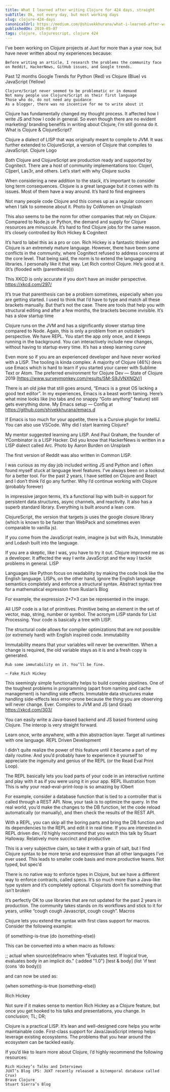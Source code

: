 ```yaml
---
title: What I learned after writing Clojure for 424 days, straight
subTitle: Ok, not every day, but most working days
slug: clojure-424-days
canonicalUrl: https://medium.com/@shivekkhurana/what-i-learned-after-writing-clojure-for-424-days-straight-8884ec471f8e
publishedOn: 2019-05-07
tags: clojure, clojurescript, clojure 424
---
```



I’ve been working on Clojure projects at Juxt for more than a year now, but have never written about my experiences because:

    Before writing an article, I research the problems the community face on Reddit, HackerNews, GitHub issues, and Google trends.

Past 12 months Google Trends for Python (Red) vs Clojure (Blue) vs JavaScript (Yellow)

    Clojure/Script never seemed to be problematic or in demand
    Not many people use Clojure/Script as their first language
    Those who do, do not need any guidance
    As a blogger, there was no incentive for me to write about it

Clojure has fundamentally changed my thought process. It affected how I write JS and how I code in general. So even though there are no evident marketing/ branding benefits in writing about Clojure, I’m still gonna do it.
What is Clojure & ClojureScript?

Clojure a dialect of LISP that was originally meant to compile to JVM. It was further extended to ClojureScript, a version of Clojure that compiles to JavaScript.
Clojure Logo

Both Clojure and ClojureScript are production ready and supported by Cognitect. There are a host of community implementations too: Clojerl, Cljperl, Las3r, and others.
Let’s start with why Clojure sucks

When considering a new addition to the stack, it’s important to consider long term consequences. Clojure is a great language but it comes with its issues. Most of them have a way around.
It’s hard to find engineers

Not many people code Clojure and this comes up as a regular concern when I talk to someone about it.
Photo by CoWomen on Unsplash

This also seems to be the norm for other companies that rely on Clojure. Compared to Node.js or Python, the demand and supply for Clojure resources are minuscule. It’s hard to find Clojure jobs for the same reason.
It’s closely controlled by Rich Hickey & Cognitect

It’s hard to label this as a pro or con. Rich Hickey is a fantastic thinker and Clojure is an extremely mature language. However, there have been some conflicts in the community, where Cognitect refused to address concerns at the core level. That being said, the norm is to extend the language using libraries. I personally like it that way. Let Rich control Clojure. He’s good at it.
(It’s (flooded with (parenthesis)))

This XKCD is only accurate if you don’t have an insider perspective.
https://xkcd.com/297/

It’s true that parenthesis can be a problem sometimes, especially when you are getting started. I used to think that I’d have to type and match all these brackets manually. But that’s not the case. There are tools that help you with structural editing and after a few months, the brackets become invisible.
It’s has a slow startup time

Clojure runs on the JVM and has a significantly slower startup time compared to Node. Again, this is only a problem from an outsider’s perspective. We have REPL. You start the app only once, and it keeps running in the background. You can interactively include new changes, without having to startup every time.
It’s has a steep learning curve

Even more so if you are an experienced developer and have never worked with a LISP. The tooling is kinda complex. A majority of Clojure (46%) devs use Emacs which is hard to learn if you started your career with Sublime Text or Atom.
The preferred environment for Clojure Dev — State of Clojure 2019 [https://www.surveymonkey.com/results/SM-S9JVNXNQV/]

There is an old joke that still goes around, “Emacs is a great OS lacking a good text editor”. In my experiences, Emacs is a beast worth taming. Here’s what mine looks like (no tabs and no snappy “Goto anything” feature) still gets everything done.
My Emacs setup — Config at https://github.com/shivekkhurana/emacs.d

If Emacs is too much for your appetite, there is a Cursive plugin for IntelliJ. You can also use VSCode.
Why did I start learning Clojure?

My mentor suggested learning any LISP. And Paul Graham, the founder of YCombinator is a LISP Hacker. Did you know that HackerNews is written in a LISP dialect called Arc.
Photo by Aaron Burden on Unsplash

The first version of Reddit was also written in Common LISP.

I was curious as my day job included writing JS and Python and I often found myself stuck at language level features. I’ve always been on a lookout for a better tool. For the past 2 years, I have settled on Clojure and React and I don’t think I’d go any further.
Why I’d continue working with Clojure (probably forever)

In impressive jargon terms, it’s a functional lisp with built-in support for persistent data structures, async channels, and reactivity. It also has a superb standard library. Everything is built around a lean core.

ClojureScript, the version that targets js uses the google closure library (which is known to be faster than WebPack and sometimes even comparable to vanilla js).

If you come from the JavaScript realm, imagine js but with RxJs, Immutable and Lodash built into the language.

If you are a skeptic, like I was, you have to try it out. Clojure improved me as a developer. It affected the way I write JavaScript and the way I tackle problems in general.
LISP

Languages like Python focus on readability by making the code look like the English language. LISPs, on the other hand, ignore the English language semantics completely and enforce a structural syntax.
Abstract syntax tree for a mathematical expression from Ruslan’s Blog

For example, the expression 2*7+3 can be represented in the image.

All LISP code is a list of primitives. Primitive being an element in the set of vector, map, string, number or symbol. The acronym LISP stands for List Processing. Your code is basically a tree with LISP.

The structural code allows for compiler optimizations that are not possible (or extremely hard) with English inspired code.
Immutability

Immutability means that your variables will never be overwritten. When a change is required, the old variable stays as it is and a fresh copy is generated.

    Rub some immutability on it. You’ll be fine.

    — Fake Rich Hickey

This seemingly simple functionality helps to build complex pipelines. One of the toughest problems in programming (apart from naming and cache management) is handling side effects. Immutable data structures make handling side-effects less error-prone because the thing you are observing will never change. Ever.
Compiles to JVM and JS (and Graal)
https://xkcd.com/303/

You can easily write a Java-based backend and JS based frontend using Clojure. The interop is very straight forward.

Learn once, write anywhere, with a thin abstraction layer. Target all runtimes with one language.
REPL Driven Development

I didn’t quite realize the power of this feature until it became a part of my daily routine. And you’d probably have to experience it yourself to appreciate the ingenuity and genius of the REPL (or the Read Eval Print Loop).

The REPL basically lets you load parts of your code in an interactive runtime and play with it as if you were using it in your app.
REPL Illustration from This is why your read-eval-print-loop is so amazing by IObert

For example, consider a database function that is tied to a controller that is called through a REST API. Now, your task is to optimize the query. In the real world, you’d make the changes to the DB function, let the code reload automatically (or manually), and then check the results of the REST API.

With a REPL, you can skip all the boring parts and bring the DB function and its dependencies to the REPL and edit it in real time. If you are interested in REPL driven dev, I’d highly recommend that you watch this talk by Stuart Halloway.
Relatively more succinct and productive

This is a very subjective claim, so take it with a grain of salt, but I find Clojure syntax to be more terse and expressive than all other languages I’ve ever used. This leads to smaller code basis and more productive teams.
Not typed, but spec’d

There is no native way to enforce types in Clojure, but we have a different way to enforce contracts, called specs. It’s so much more than a Java-like type system and it’s completely optional.
Clojurists don’t fix something that isn’t broken

It’s perfectly OK to use libraries that are not updated for the past 2 years in production. The community takes stands on its workflows and stick to it for years, unlike “cough cough Javascript, cough cough”.
Macros

Clojure lets you extend the syntax with first class support for macros. Consider the following example:

(if something-is-true
  (do
    (something-else))

This can be converted into a when macro as follows:

;; actual when source(defmacro when
  "Evaluates test. If logical true, evaluates body in an implicit   do."
  {:added "1.0"}
  [test & body]
  (list 'if test (cons 'do body)))

and can now be used as:

(when something-is-true 
  (something-else))

Rich Hickey

Not sure if it makes sense to mention Rich Hickey as a Clojure feature, but once you get hooked to his talks and presentations, you change.
In conclusion; TL; DR;

Clojure is a practical LISP. It’s lean and well-designed core helps you write maintainable code. First-class support for Java/JavaScript interop helps leverage existing ecosystems. The problems that you hear around the ecosystem can be tackled easily.

If you’d like to learn more about Clojure, I’d highly recommend the following resources:

    Rich Hickey’s Talks and Interviews
    JUXT’s Blog (PS: JUXT recently released a bitemporal database called Crux)
    Brave Clojure
    Stuart Sierra’s Blog